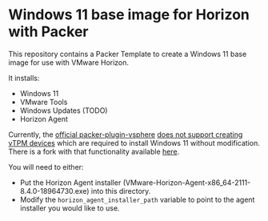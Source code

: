 # Windows 11 base image for Horizon with Packer

This repository contains a Packer Template to create a Windows 11 base image for use with VMware Horizon.

It installs:

- Windows 11
- VMware Tools
- Windows Updates (TODO)
- Horizon Agent

Currently, the [official packer-plugin-vsphere](https://github.com/hashicorp/packer-plugin-vsphere)
[does not support creating vTPM devices](https://github.com/hashicorp/packer-plugin-vsphere/issues/108)
which are required to install Windows 11 without modification.  There is a fork with that functionality
available [here](https://github.com/umich-vci/packer-plugin-vsphere/tree/vTPM).

You will need to either:

- Put the Horizon Agent installer (VMware-Horizon-Agent-x86_64-2111-8.4.0-18964730.exe) into this directory.
- Modify the `horizon_agent_installer_path` variable to point to the agent installer you would like to use.
